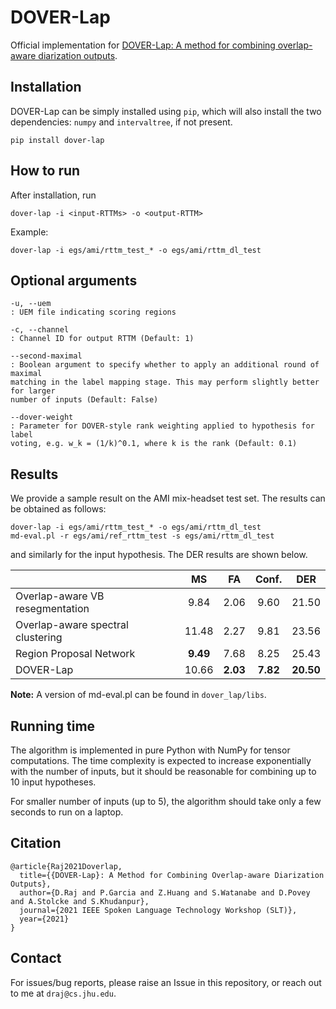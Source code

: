 # DOVER-Lap
Official implementation for [DOVER-Lap: A method for combining overlap-aware diarization outputs](https://arxiv.org/pdf/2011.01997.pdf).

## Installation

DOVER-Lap can be simply installed using `pip`, which will also install the
two dependencies: `numpy` and `intervaltree`, if not present.

```
pip install dover-lap
```

## How to run

After installation, run

```
dover-lap -i <input-RTTMs> -o <output-RTTM>
```

Example:

```
dover-lap -i egs/ami/rttm_test_* -o egs/ami/rttm_dl_test
```

## Optional arguments

```
-u, --uem 
: UEM file indicating scoring regions

-c, --channel
: Channel ID for output RTTM (Default: 1)

--second-maximal
: Boolean argument to specify whether to apply an additional round of maximal
matching in the label mapping stage. This may perform slightly better for larger
number of inputs (Default: False)

--dover-weight
: Parameter for DOVER-style rank weighting applied to hypothesis for label
voting, e.g. w_k = (1/k)^0.1, where k is the rank (Default: 0.1)
```

## Results

We provide a sample result on the AMI mix-headset test set. The results can be 
obtained as follows:

```
dover-lap -i egs/ami/rttm_test_* -o egs/ami/rttm_dl_test
md-eval.pl -r egs/ami/ref_rttm_test -s egs/ami/rttm_dl_test
```

and similarly for the input hypothesis. The DER results are shown below.

|                                   |   MS  |  FA  | Conf. |  DER  |
|-----------------------------------|:-----:|:----:|:-----:|:-----:|
| Overlap-aware VB resegmentation   |  9.84 | 2.06 |  9.60 | 21.50 |
| Overlap-aware spectral clustering | 11.48 | 2.27 |  9.81 | 23.56 |
| Region Proposal Network           |  **9.49** | 7.68 |  8.25 | 25.43 |
| DOVER-Lap                         | 10.66 | **2.03** |  **7.82** | **20.50** |

**Note:** A version of md-eval.pl can be found in `dover_lap/libs`.

## Running time

The algorithm is implemented in pure Python with NumPy for tensor computations. 
The time complexity is expected to increase exponentially with the number of 
inputs, but it should be reasonable for combining up to 10 input hypotheses.

For smaller number of inputs (up to 5), the algorithm should take only a few seconds
to run on a laptop.

## Citation

```
@article{Raj2021Doverlap,
  title={{DOVER-Lap}: A Method for Combining Overlap-aware Diarization Outputs},
  author={D.Raj and P.Garcia and Z.Huang and S.Watanabe and D.Povey and A.Stolcke and S.Khudanpur},
  journal={2021 IEEE Spoken Language Technology Workshop (SLT)},
  year={2021}
}
```

## Contact

For issues/bug reports, please raise an Issue in this repository, or reach out to me at `draj@cs.jhu.edu`.
